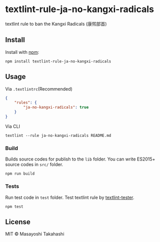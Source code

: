 # textlint-rule-ja-no-kangxi-radicals

textlint rule to ban the Kangxi Radicals (康煕部首)

## Install

Install with [npm](https://www.npmjs.com/):

    npm install textlint-rule-ja-no-kangxi-radicals

## Usage

Via `.textlintrc`(Recommended)

```json
{
    "rules": {
        "ja-no-kangxi-radicals": true
    }
}
```

Via CLI

```
textlint --rule ja-no-kangxi-radicals README.md
```

### Build

Builds source codes for publish to the `lib` folder.
You can write ES2015+ source codes in `src/` folder.

    npm run build

### Tests

Run test code in `test` folder.
Test textlint rule by [textlint-tester](https://github.com/textlint/textlint-tester).

    npm test

## License

MIT © Masayoshi Takahashi
